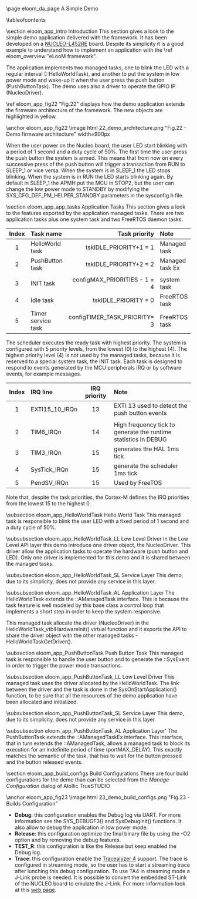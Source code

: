 
\page eloom_da_page A Simple Demo

\tableofcontents

\section eloom_app_intro Introduction
This section gives a look to the simple demo application delivered with the framework. It has been developed on a
[NUCLEO-L452RE](https://www.st.com/content/st_com/en/products/evaluation-tools/product-evaluation-tools/mcu-eval-tools/stm32-mcu-eval-tools/stm32-mcu-nucleo/nucleo-l452re.html) board.
Despite its simplicity it is a good example to understand how to implement an application with the \ref eloom_overview "eLooM framework".

The application implements two managed tasks, one to blink the LED with a regular interval (::HelloWorldTask), and another to put the system in low power mode and wake-up it when the user
press the push button (PushButtonTask). The demo uses also a driver to operate the GPIO IP (NucleoDriver).

\ref eloom_app_fig22 "Fig.22" displays how the demo application extends the firmware architecture of the framework. The new objects are highlighted in yellow.

\anchor eloom_app_fig22 \image html 22_demo_architecture.png "Fig.22 - Demo firmware architecture" width=900px

When the user power on the Nucleo board, the user LED start blinking with a period of 1 second and a duty cycle of 50%. The first time the user press the push button the system is armed.
This means that from now on every successive press of the push button will trigger a transaction from RUN to SLEEP_1 or vice versa. When the system is in SLEEP_1 the LED stops
blinking. When the system is in RUN the LED starts blinking again. By default in SLEEP_1 the APMH put the MCU in STOP2, but the user can change the low power mode
to STANDBY by modifying the SYS_CFG_DEF_PM_HELPER_STANDBY parameters in the sysconfig.h file.

\section eloom_app_app_tasks Application Tasks
This section gives a look to the features exported by the application managed tasks. There are two application tasks plus one system task and two FreeRTOS daemon tasks.

| Index | Task name           | Task priority                | Note                    |
| :---: | :------------------ | ---------------------------: | :---------------------- |
| 1     | HelloWorld task     | tskIDLE_PRIORITY+1       = 1 | Managed task            |
| 2     | PushButton task     | tskIDLE_PRIORITY+2       = 2 | Managed task Ex         |
|       |                     |                              |                         |
| 3     | INIT task           | configMAX_PRIORITIES - 1 = 4 | system task             |
| 4     | Idle task           | tskIDLE_PRIORITY         = 0 | FreeRTOS task           |
| 5     | Timer service task  | configTIMER_TASK_PRIORITY= 3 | FreeRTOS task           |

The scheduler executes the ready task with highest priority. The system is configured with 5 priority levels, from the lowest (0) to the highest (4).
The highest priority level (4) is not used by the managed tasks, because it is reserved to a special system task, the INIT task.
Each task is designed to respond to events generated by the MCU peripherals IRQ or by software events, for example messages.

| Index | IRQ line       | IRQ  priority  | Note                                                               |
| :---: | :------------- | :------------: | :----------------------------------------------------------------- |
| 1     | EXTI15_10_IRQn | 13             | EXTI 13 used to detect the push button events                      |
|       |                |                |                                                                    |
| 2     | TIM6_IRQn      | 14             | High frequency tick to generate the runtime statistics in DEBUG    |
| 3     | TIM3_IRQn      | 15             | generates the HAL 1ms tick                                         |
| 4     | SysTick_IRQn   | 15             | generate the scheduler 1ms tick                                    |
| 5     | PendSV_IRQn    | 15             | Used by FreeTOS                                                    |

Note that, despite the task priorities, the Cortex-M defines the IRQ priorities from the lowest 15 to the highest 0.

\subsection eloom_app_HelloWorldTask Hello World Task
This managed task is responsible to blink the user LED with a fixed period of 1 second and a duty cycle of 50%.

\subsubsection eloom_app_HelloWorldTask_LL Low Level Driver
In the Low Level API layer this demo introduce one driver object, the NucleoDriver. This driver allow the application tasks to
operate the hardware (push button and LED). Only one driver is implemented for this demo and it is shared between the managed tasks.

\subsubsection eloom_app_HelloWorldTask_SL Service Layer
This demo, due to its simplicity, does not provide any service in this layer.

\subsubsection eloom_app_HelloWorldTask_AL Application Layer
The HelloWorldTask extends the ::AManagedTask interface. This is because the task feature is well modeled by this base class a control loop that implements a short step
in order to keep the system responsive.

This managed task allocate the driver (NucleoDriver) in the HelloWorldTask_vtblHardwareInit() virtual function and it exports the API to share the driver object
with the other managed tasks - HelloWorldTaskGetDriver().

\subsection eloom_app_PushButtonTask Push Button Task
This managed task is responsible to handle the user button and to generate the ::SysEvent in order to trigger the power mode transactions.

\subsubsection eloom_app_PushButtonTask_LL Low Level Driver
This managed task uses the driver allocated by the HelloWorldTask. The link between the driver and the task is done in the SysOnStartApplication()
function, to be sure that all the resources of the demo application have been allocated and initialized.

\subsubsection eloom_app_PushButtonTask_SL Service Layer
This demo, due to its simplicity, does not provide any service in this layer.

\subsubsection eloom_app_PushButtonTask_AL Application Layer'
The PushButtonTask extends the ::AManagedTaskEx interface. This interface, that in turn extends the ::AManagedTask, allows a managed task to block its
execution for an indefinite period of time (portMAX_DELAY). This exactly matches the semantic of the task, that has to wait for the button pressed and the
button released events.

\section eloom_app_build_configs Build Configurations
There are four build configurations for the demo than can be selected from the _Manage Configuration_ dialog of Atollic TrueSTUDIO

\anchor eloom_app_fig23 \image html 23_demo_build_configs.png "Fig.23 - Builds Configuration"

- **Debug**: this configuration enables the Debug log via UART. For more information see the SYS_DEBUGF3() and SysDebugInit() functions.
It also allow to debug the application in low power mode.
- **Release**: this configuration optimize the final binary file by using the -O2 option and by removing the debug features.
- **TEST_R**: this configuration is like the Release but keep enabled the Debug log.
- **Trace**: this configuration enable the [Tracealyzer 4](https://percepio.com/tracealyzer/) support. The trace is configured in streaming mode, so the user has to start a
streaming trace after lunching this debug configuration. To use TA4 in streaming mode a J-Link probe is needed. It is possible to convert
the embedded ST-Link of the NUCLEO board to emulate the J-Link. For more information
look at this [web page](https://www.segger.com/products/debug-probes/j-link/models/other-j-links/st-link-on-board/).

